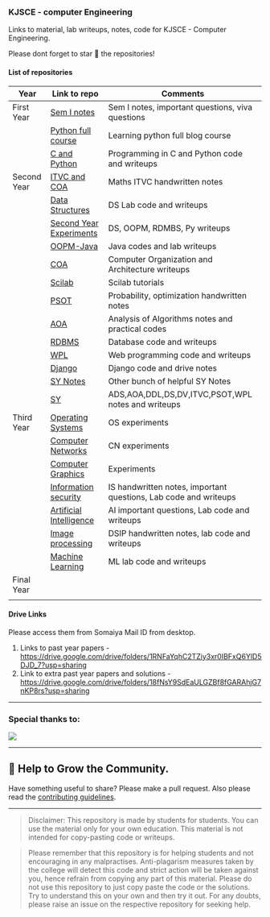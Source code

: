 ### KJSCE - computer Engineering
Links to material, lab writeups, notes, code for KJSCE - Computer Engineering.

Please dont forget to star 🌟 the repositories!


#### List of repositories
| Year        | Link to repo                                                                        | Comments                                                          |
|-------------|-------------------------------------------------------------------------------------|-------------------------------------------------------------------|
| First Year  | [Sem I notes](https://github.com/Aatmaj-Zephyr/First-year)                          | Sem I notes, important questions, viva questions                  |
|             | [Python full course](https://github.com/Aatmaj-Zephyr/Learning-Python)              | Learning python full blog course                                  |
|             | [C and Python](https://github.com/Aatmaj-Zephyr/Solutions-to-first-year-practicals) | Programming in C and Python code and writeups                     |
| Second Year | [ITVC and COA](https://github.com/Aatmaj-Zephyr/3rd-sem-svu)                        | Maths ITVC handwritten notes                                      |
|             | [Data Structures](https://github.com/Aatmaj-Zephyr/Data-Structures/tree/main)       | DS Lab code and writeups                                          |
|             | [Second Year Experiments](https://github.com/Aatmaj-Zephyr/SecondYearExperiments)   | DS, OOPM, RDMBS, Py writeups                                      |
|             | [OOPM-Java](https://github.com/Aatmaj-Zephyr/Java-OOP/tree/main)                    | Java codes and lab writeups                                       |
|             | [COA](https://github.com/Aatmaj-Zephyr/COA)                                         | Computer Organization and Architecture writeups                   |
|             | [Scilab](https://github.com/Aatmaj-Zephyr/Scilab)                                   | Scilab tutorials                                                  |
|             | [PSOT](https://github.com/Aatmaj-Zephyr/4th-sem-svu)                                | Probability, optimization handwritten notes                       |
|             | [AOA](https://github.com/Aatmaj-Zephyr/AOA)                                         | Analysis of Algorithms notes and practical codes                  |
|             | [RDBMS](https://github.com/Aatmaj-Zephyr/RDBMS)                                     | Database code and writeups                                        |
|             | [WPL](https://github.com/Aatmaj-Zephyr/WPL)                                         | Web programming code and writeups                                 |
|             | [Django](https://github.com/sushantnair/Django-Tutorial)                            | Django code and drive notes                                       |
|             | [SY Notes](https://github.com/MinavKaria/SY-Notes)				                          | Other bunch of helpful SY Notes                                   |
|             | [SY](https://github.com/Soumilgit/SY-resources)                                     | ADS,AOA,DDL,DS,DV,ITVC,PSOT,WPL notes and writeups                |
| Third Year  | [Operating Systems](https://github.com/Aatmaj-Zephyr/OS)                            | OS experiments                                                    |
|             | [Computer Networks](https://github.com/Aatmaj-Zephyr/Computer-networks)             | CN experiments                                                    |
|             | [Computer Graphics](https://github.com/Aatmaj-Zephyr/ComputerGraphics)              | Experiments                                                       |
|             | [Information security](https://github.com/Aatmaj-Zephyr/information-security)       | IS handwritten notes, important questions,  Lab code and writeups |
|             | [Artificial Intelligence](https://github.com/Aatmaj-Zephyr/AI-Notes)                | AI important questions, Lab code and writeups                     |
|             | [Image processing](https://github.com/Aatmaj-Zephyr/DSIP)                           | DSIP handwritten notes, lab code and writeups                     |
|             | [Machine Learning](https://github.com/Aatmaj-Zephyr/Machine-Learning-Lab)           | ML lab code and writeups                                          |
| Final Year  |                                                                                     |                                                                   |
|             |                                                                                     |                                                                   |

#### Drive Links

Please access them from Somaiya Mail ID from desktop.

1) Links to past year papers - https://drive.google.com/drive/folders/1RNFaYqhC2TZiy3xr0IBFxQ6YlD5DJD_7?usp=sharing
2) Link to extra past year papers and solutions - https://drive.google.com/drive/folders/18fNsY9SdEaULGZBf8fGARAhjG7nKP8rs?usp=sharing

______

### Special thanks to:

<a href="https://github.com/Aatmaj-Zephyr/KJSCE-CE/graphs/contributors">
  <img src="https://contrib.rocks/image?repo=Aatmaj-Zephyr/KJSCE-CE" />
</a>	
	
______


## 🤝 Help to Grow the Community.

Have something useful to share? Please make a pull request. Also please read the [contributing guidelines](https://github.com/Aatmaj-Zephyr/KJSCE-CE/blob/main/contributing.md).


______


> Disclaimer: This repository is made by students for students. You can use the material only for your own education. This material is not intended for copy-pasting code or writeups. 

> Please remember that this repository is for helping students and not encouraging in any malpractises. Anti-plagarism measures taken by the college will detect this code and strict action will be taken against you, hence refrain from copying any part of this material. Please do not use this repository to just copy paste the code or the solutions. Try to understand this on your own and then try it out. For any doubts, please raise an issue on the respective repository for seeking help.


